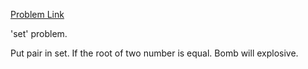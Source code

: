 [Problem Link](https://uva.onlinejudge.org/index.php?option=com_onlinejudge&Itemid=8&page=show_problem&problem=3601)

'set' problem.

Put pair in set. If the root of two number is equal. Bomb will explosive.